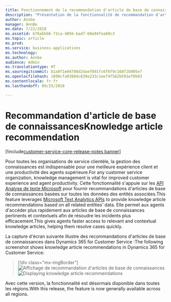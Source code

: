 ```yaml
---
title: Fonctionnement de la recommandation d'article de base de connaissances dans Dynamics 365 for Customer Service
description: "Présentation de la fonctionnalité de recommandation d'article de base de connaissances pour une meilleure expérience client et une productivité des agents supérieure"
author: Annbe
manager: AnnBe
ms.date: 7/22/2018
ms.assetid: b76abbb6-73ca-4056-bad7-60e84fea60c3
ms.topic: article
ms.prod: 
ms.service: business-applications
ms.technology: 
ms.author: Annbe
audience: Admin
ms.translationtype: HT
ms.sourcegitcommit: b1a0f1e04786d2daef091fc6f6f9c168f2b005e7
ms.openlocfilehash: 1890cfa9380dc639e233c1eef4f562b591ef0503
ms.contentlocale: fr-fr
ms.lasthandoff: 09/25/2018

---
```

#  <a name="knowledge-article-recommendation"></a><span data-ttu-id="4f319-103">Recommandation d'article de base de connaissances</span><span class="sxs-lookup"><span data-stu-id="4f319-103">Knowledge article recommendation</span></span> 

[!include[customer-service-core-release-notes banner](../../includes/customer-service-core-release-notes.md)]



<span data-ttu-id="4f319-104">Pour toutes les organisations de service clientèle, la gestion des connaissances est indispensable pour une meilleure expérience client et une productivité des agents supérieure.</span><span class="sxs-lookup"><span data-stu-id="4f319-104">For any customer service organization, knowledge management is vital for improved customer experience and agent productivity.</span></span>  <span data-ttu-id="4f319-105">Cette fonctionnalité s'appuie sur les [API Analyse de texte Microsoft](https://azure.microsoft.com/en-in/services/cognitive-services/text-analytics/) pour fournir recommandations d'articles de base de connaissances basées sur toutes les données des entités associées.</span><span class="sxs-lookup"><span data-stu-id="4f319-105">This feature leverages [Microsoft Text Analytics APIs](https://azure.microsoft.com/en-in/services/cognitive-services/text-analytics/) to provide knowledge article recommendations based on all related entities’ data.</span></span> <span data-ttu-id="4f319-106">Elle permet aux agents d'accéder plus rapidement aux articles de base de connaissances pertinents et contextuels afin de résoudre les incidents plus efficacement.</span><span class="sxs-lookup"><span data-stu-id="4f319-106">This gives agents faster access to relevant and contextual knowledge articles, helping them resolve cases quickly.</span></span>

<span data-ttu-id="4f319-107">La capture d'écran suivante illustre des recommandations d'articles de base de connaissances dans Dynamics 365 for Customer Service :</span><span class="sxs-lookup"><span data-stu-id="4f319-107">The following screenshot shows knowledge article recommendations in Dynamics 365 for Customer Service:</span></span> 

> [!div class="mx-imgBorder"]
> <span data-ttu-id="4f319-108">![](media/knowledge-article-suggestion.png "Affichage de recommandation d'articles de base de connaissances")</span><span class="sxs-lookup"><span data-stu-id="4f319-108">![](media/knowledge-article-suggestion.png "Displaying knowledge article recommendations")</span></span>

<span data-ttu-id="4f319-109">Avec cette version, la fonctionnalité est désormais disponible dans toutes les régions.</span><span class="sxs-lookup"><span data-stu-id="4f319-109">With this release, the feature is now generally available across all regions.</span></span> 

